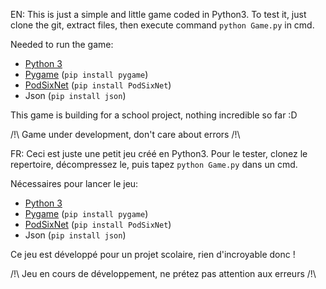 EN:
This is just a simple and little game coded in Python3.
To test it, just clone the git, extract files, then execute command `python Game.py` in cmd.

Needed to run the game:
- [Python 3](https://www.python.org/downloads/)
- [Pygame](https://www.pygame.org/) (`pip install pygame`)
- [PodSixNet](https://github.com/chr15m/PodSixNet) (`pip install PodSixNet`)
- Json (`pip install json`)

This game is building for a school project, nothing incredible so far :D

/!\ Game under development, don't care about errors /!\


FR:
Ceci est juste une petit jeu créé en Python3.
Pour le tester, clonez le repertoire, décompressez le, puis tapez `python Game.py` dans un cmd.

Nécessaires pour lancer le jeu:
- [Python 3](https://www.python.org/downloads/)
- [Pygame](https://www.pygame.org/) (`pip install pygame`)
- [PodSixNet](https://github.com/chr15m/PodSixNet) (`pip install PodSixNet`)
- Json (`pip install json`)

Ce jeu est développé pour un projet scolaire, rien d'incroyable donc !

/!\ Jeu en cours de développement, ne prétez pas attention aux erreurs /!\
